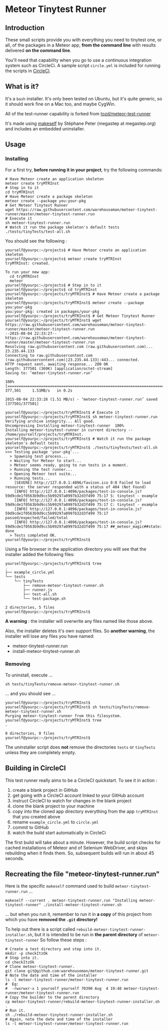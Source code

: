 # Meteor Tinytest Runner

## Introduction
These small scripts provide you with everything you need to tinytest one, or all, of the packages in a Meteor app, **from the command line** with results delivered **on the command line**.

You'll need that capability when you go to use a continuous integration system such as CircleCi.  A sample script ```circle.yml``` is included for running the scripts in [CircleCI](https://circleci.com/about).

## What is it?
It's a ```bash``` installer.  It's only been tested on Ubuntu, but it's quite generic, so it should work fine on a Mac too, and maybe CygWin.

All of the test-runner capability is forked from [tozd/meteor-test-runner
](tozd/meteor-test-runner)

It's made using [makeself](http://stephanepeter.com/makeself/) by Stéphane Peter (megastep at megastep.org) and includes an embedded uninstaller.

## Usage
### Installing
For a first try, **before running it in your project**, try the following commands:

    # Have Meteor create an application skeleton
    meteor create tryMTRInst
    # Step in to it
    cd tryMTRInst
    # Have Meteor create a package skeleton
    meteor create --package you:your-pkg
    # Get Meteor Tinytest Runner
    wget https://raw.githubusercontent.com/warehouseman/meteor-tinytest-runner/master/meteor-tinytest-runner.run
    # Execute it
    sh meteor-tinytest-runner.run
    # Watch it run the package skeleton's default tests
    ./tests/tinyTests/test-all.sh

You should see the following :

    yourself@yourpc:~/projects$ # Have Meteor create an application skeleton
    yourself@yourpc:~/projects$ meteor create tryMTRInst
    tryMTRInst: created.
    
    To run your new app:
      cd tryMTRInst
      meteor
    yourself@yourpc:~/projects$ # Step in to it
    yourself@yourpc:~/projects$ cd tryMTRInst
    yourself@yourpc:~/projects/tryMTRInst$ # Have Meteor create a package skeleton
    yourself@yourpc:~/projects/tryMTRInst$ meteor create --package you:your-pkg
    you:your-pkg: created in packages/your-pkg
    yourself@yourpc:~/projects/tryMTRInst$ # Get Meteor Tinytest Runner
    yourself@yourpc:~/projects/tryMTRInst$ wget https://raw.githubusercontent.com/warehouseman/meteor-tinytest-runner/master/meteor-tinytest-runner.run
    --2015-08-04 22:33:27--  https://raw.githubusercontent.com/warehouseman/meteor-tinytest-runner/master/meteor-tinytest-runner.run
    Resolving raw.githubusercontent.com (raw.githubusercontent.com)... 23.235.44.133
    Connecting to raw.githubusercontent.com (raw.githubusercontent.com)|23.235.44.133|:443... connected.
    HTTP request sent, awaiting response... 200 OK
    Length: 377501 (369K) [application/octet-stream]
    Saving to: ‘meteor-tinytest-runner.run’
    
    100%[==================================================================================================================================>] 377,501     1.51MB/s   in 0.2s
    
    2015-08-04 22:33:28 (1.51 MB/s) - ‘meteor-tinytest-runner.run’ saved [377501/377501]
    
    yourself@yourpc:~/projects/tryMTRInst$ # Execute it
    yourself@yourpc:~/projects/tryMTRInst$ sh meteor-tinytest-runner.run
    Verifying archive integrity... All good.
    Uncompressing Installing meteor-tinytest-runner  100%
    Installing meteor-tinytest-runner in current directory -- /home/yourself/projects/tryMTRInst.
    yourself@yourpc:~/projects/tryMTRInst$ # Watch it run the package skeleton's default tests
    yourself@yourpc:~/projects/tryMTRInst$ ./tests/tinyTests/test-all.sh
    >>> Testing package 'your-pkg'...
      > Spawning test process...
      > Waiting for Meteor to start...
      > Meteor seems ready, going to run tests in a moment.
      > Running the test runner...
      > Opening Meteor test suite...
      > Running tests...
        [SEVERE] http://127.0.0.1:4096/favicon.ico 0:0 Failed to load resource: the server responded with a status of 404 (Not Found)
        [INFO] http://127.0.0.1:4096/packages/test-in-console.js?59d9cde1f0563b9d9cc5b99297a0997b32d3f499 75:17 S: tinytest - example
        [INFO] http://127.0.0.1:4096/packages/test-in-console.js?59d9cde1f0563b9d9cc5b99297a0997b32d3f499 75:17 C: tinytest - example
        [INFO] http://127.0.0.1:4096/packages/test-in-console.js?59d9cde1f0563b9d9cc5b99297a0997b32d3f499 75:17 passed/expected/failed/total
        [INFO] http://127.0.0.1:4096/packages/test-in-console.js?59d9cde1f0563b9d9cc5b99297a0997b32d3f499 75:17 ##_meteor_magic##state: done
      > Tests completed OK.
    yourself@yourpc:~/projects/tryMTRInst$


Using a file browser in the application directory you willl see that the installer added the following files:

    yourself@yourpc:~/projects/tryMTRInst$ tree
    .
    ├── example_circle.yml
    └── tests
        └── tinyTests
            ├── remove-meteor-tinytest-runner.sh
            ├── runner.js
            ├── test-all.sh
            └── test-package.sh

    2 directories, 5 files
    yourself@yourpc:~/projects/tryMTRInst$

**A warning** : the installer will overwrite any files named like those above.

Also, the installer deletes it's own support files.  So **another warning**, the installer will lose any files you have named:

- meteor-tinytest-runner.run
- install-meteor-tinytest-runner.sh


### Removing
To uninstall, execute ...

    sh tests/tinyTests/remove-meteor-tinytest-runner.sh

... and you should see ...

    yourself@yourpc:~/projects/tryMTRInst$
    yourself@yourpc:~/projects/tryMTRInst$ sh tests/tinyTests/remove-meteor-tinytest-runner.sh
    Purging meteor-tinytest-runner from this filesystem.
    yourself@yourpc:~/projects/tryMTRInst$ tree
    .
    
    0 directories, 0 files
    yourself@yourpc:~/projects/tryMTRInst$

The uninstaller script does **not** remove the directories ```tests``` or ```tinyTests``` unless they are completely empty.

## Building in CircleCI
This test runner really aims to be a CircleCI quickstart. To see it in action :

1. create a blank project in GitHub
2. get going with a CircleCI account linked to your GitHub account
3. instruct CircleCI to watch for changes in the blank project
4. clone the blank project to your machine
5. copy into the cloned app directory everything from the app ```tryMTRInst``` that you created above
6. rename ```example_circle.yml``` to ```circle.yml```
7. commit to GitHub
8. watch the build start automatically in CircleCi

The first build will take about a minute.  However, the build script checks for cached installations of Meteor and of Selenium WebDriver, and skips rebuilding when it finds them.  So, subsequent builds will run in about 45 seconds.

## Recreating the file "meteor-tinytest-runner.run"
Here is the specific ```makeself``` command used to build ```meteor-tinytest-runner.run```  ...

    makeself --current . meteor-tinytest-runner.run "Installing meteor-tinytest-runner" ./install-meteor-tinytest-runner.sh

... but when you run it, remember to run it in **a copy** of this project from which you have **removed the ```.git``` directory!**

To help out there is a script called ```rebuild-meteor-tinytest-runner-installer.sh```, but it is intended to be run in **the parent directory** of ```meteor-tinytest-runner``` So follow these steps :

    # Create a test directory and step into it.
    mkdir -p checkItzOk
    # Step into it.
    cd checkItzOk
    # Clone meteor-tinytest-runner.
    git clone git@github.com:warehouseman/meteor-tinytest-runner.git
    # Note the date and time of the installer
    ls -l meteor-tinytest-runner/meteor-tinytest-runner.run
    #  Eg:
    #  -rwxrwxr-x 1 yourself yourself 70390 Aug  4 19:48 meteor-tinytest-runner/meteor-tinytest-runner.run
    # Copy the builder to the parent directory
    cp meteor-tinytest-runner/rebuild-meteor-tinytest-runner-installer.sh .
    # Run it.
    sh ./rebuild-meteor-tinytest-runner-installer.sh
    # Again, note the date and time of the installer
    ls -l meteor-tinytest-runner/meteor-tinytest-runner.run
